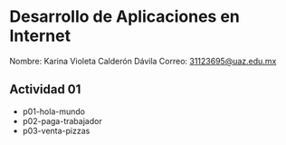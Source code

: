 # Desarrollo de Aplicaciones en Internet

Nombre: Karina Violeta Calderón Dávila
Correo: 31123695@uaz.edu.mx

## Actividad 01
- p01-hola-mundo
- p02-paga-trabajador
- p03-venta-pizzas